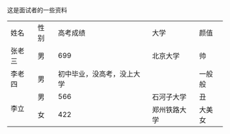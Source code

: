 这是面试者的一些资料
<html><body><table><tr><td>姓名</td><td>性别</td><td>高考成绩</td><td>大学</td><td>颜值</td></tr><tr><td>张老三</td><td>男</td><td>699</td><td>北京大学</td><td>帅</td></tr><tr><td>李老四</td><td>男</td><td>初中毕业，没高考，没上大学</td><td></td><td>一般般</td></tr><tr><td rowspan="2">李立</td><td>男</td><td>566</td><td>石河子大学</td><td>丑</td></tr><tr><td>女</td><td>422</td><td>郑州铁路大学</td><td>大美女</td></tr></table></body></html>
